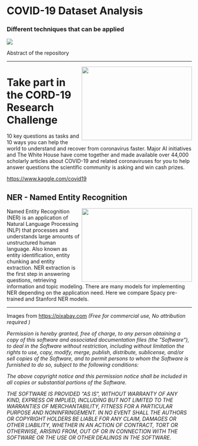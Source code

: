 # COVID-19 Dataset Analysis
### Different techniques that can be applied

<img align="center" src="https://cdn.pixabay.com/photo/2020/03/16/16/29/virus-4937553_1280.jpg">

Abstract of the repository
  
***

<img align="right" width="300" height="200" src="https://cdn.pixabay.com/photo/2020/03/09/14/11/virus-4915859_1280.png">

# Take part in the CORD-19 Research Challenge
10 key questions as tasks and 10 ways you can help the world to understand and recover from coronavirus faster. Major AI initiatives and The White House have come together and made available over 44,000 scholarly articles about COVID-19 and related coronaviruses for you to help answer questions the scientific community is asking and win cash prizes. 

https://www.kaggle.com/covid19

## NER - Named Entity Recognition
<img align="right" width="300" height="200" src="https://blog.vsoftconsulting.com/hubfs/image-43.png">
Named Entity Recognition (NER) is an application of Natural Language Processing (NLP) that processes and understands large amounts of unstructured human language. Also known as entity identification, entity chunking and entity extraction. NER extraction is the first step in answering questions, retrieving information and topic modeling. There are many models for implementing NER depending on the application need. Here we compare Spacy pre-trained and Stanford NER models.










***

Images from https://pixabay.com *(Free for commercial use, No attribution required )*

*Permission is hereby granted, free of charge, to any person obtaining a copy of this software and associated documentation files (the "Software"), to deal in the Software without restriction, including without limitation the rights to use, copy, modify, merge, publish, distribute, sublicense, and/or sell copies of the Software, and to permit persons to whom the Software is furnished to do so, subject to the following conditions:*

*The above copyright notice and this permission notice shall be included in all copies or substantial portions of the Software.*

*THE SOFTWARE IS PROVIDED "AS IS", WITHOUT WARRANTY OF ANY KIND, EXPRESS OR IMPLIED, INCLUDING BUT NOT LIMITED TO THE WARRANTIES OF MERCHANTABILITY, FITNESS FOR A PARTICULAR PURPOSE AND NONINFRINGEMENT. IN NO EVENT SHALL THE AUTHORS OR COPYRIGHT HOLDERS BE LIABLE FOR ANY CLAIM, DAMAGES OR OTHER LIABILITY, WHETHER IN AN ACTION OF CONTRACT, TORT OR OTHERWISE, ARISING FROM, OUT OF OR IN CONNECTION WITH THE SOFTWARE OR THE USE OR OTHER DEALINGS IN THE SOFTWARE.*

